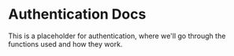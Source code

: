 # Authentication Docs

This is a placeholder for authentication, where we'll go through the functions used and how they work.
